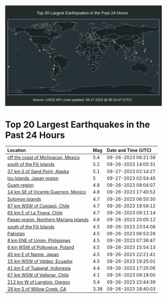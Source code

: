 ![Map](./map.png)

# Top 20 Largest Earthquakes in the Past 24 Hours

| Location | Mag | Date and Time (UTC) |
|:---|:---|:---|
| [off the coast of Michoacan, Mexico](https://earthquake.usgs.gov/earthquakes/eventpage/us7000ky4p) | 5.4 | 09-26-2023 06:21:39 |
| [south of the Fiji Islands](https://earthquake.usgs.gov/earthquakes/eventpage/us7000ky76) | 5.2 | 09-26-2023 14:05:31 |
| [37 km S of Sand Point, Alaska](https://earthquake.usgs.gov/earthquakes/eventpage/us6000lb0w) | 5.1 | 09-27-2023 02:14:27 |
| [Izu Islands, Japan region](https://earthquake.usgs.gov/earthquakes/eventpage/us6000lb14) | 5 | 09-27-2023 02:54:45 |
| [Guam region](https://earthquake.usgs.gov/earthquakes/eventpage/us7000ky57) | 4.8 | 09-26-2023 08:04:07 |
| [14 km SE of Vicente Guerrero, Mexico](https://earthquake.usgs.gov/earthquakes/eventpage/us6000laxz) | 4.8 | 09-26-2023 17:40:52 |
| [Solomon Islands](https://earthquake.usgs.gov/earthquakes/eventpage/us7000ky4w) | 4.7 | 09-26-2023 06:50:30 |
| [87 km WSW of Copiapó, Chile](https://earthquake.usgs.gov/earthquakes/eventpage/us6000layl) | 4.7 | 09-26-2023 19:56:12 |
| [65 km E of La Tirana, Chile](https://earthquake.usgs.gov/earthquakes/eventpage/us7000ky68) | 4.7 | 09-26-2023 09:11:14 |
| [Pagan region, Northern Mariana Islands](https://earthquake.usgs.gov/earthquakes/eventpage/us6000lays) | 4.6 | 09-26-2023 20:05:12 |
| [south of the Fiji Islands](https://earthquake.usgs.gov/earthquakes/eventpage/us6000lb07) | 4.5 | 09-26-2023 23:54:08 |
| [Pakistan](https://earthquake.usgs.gov/earthquakes/eventpage/us7000ky4x) | 4.5 | 09-26-2023 06:53:26 |
| [8 km ENE of Union, Philippines](https://earthquake.usgs.gov/earthquakes/eventpage/us7000ky56) | 4.5 | 09-26-2023 07:36:47 |
| [6 km WSW of Polkowice, Poland](https://earthquake.usgs.gov/earthquakes/eventpage/us7000ky7u) | 4.5 | 09-26-2023 15:54:13 |
| [45 km E of Namie, Japan](https://earthquake.usgs.gov/earthquakes/eventpage/us6000lazm) | 4.5 | 09-26-2023 22:21:41 |
| [15 km WSW of Valdez, Ecuador](https://earthquake.usgs.gov/earthquakes/eventpage/us6000layf) | 4.5 | 09-26-2023 19:25:01 |
| [41 km E of Tuapejat, Indonesia](https://earthquake.usgs.gov/earthquakes/eventpage/us6000lay2) | 4.4 | 09-26-2023 17:25:06 |
| [67 km WSW of Vallenar, Chile](https://earthquake.usgs.gov/earthquakes/eventpage/us7000ky58) | 4.1 | 09-26-2023 08:18:00 |
| [212 km W of Langlois, Oregon](https://earthquake.usgs.gov/earthquakes/eventpage/us6000lazq) | 3.4 | 09-26-2023 22:44:39 |
| [28 km S of Willow Creek, CA](https://earthquake.usgs.gov/earthquakes/eventpage/nc73942216) | 3.38 | 09-26-2023 18:40:03 |
